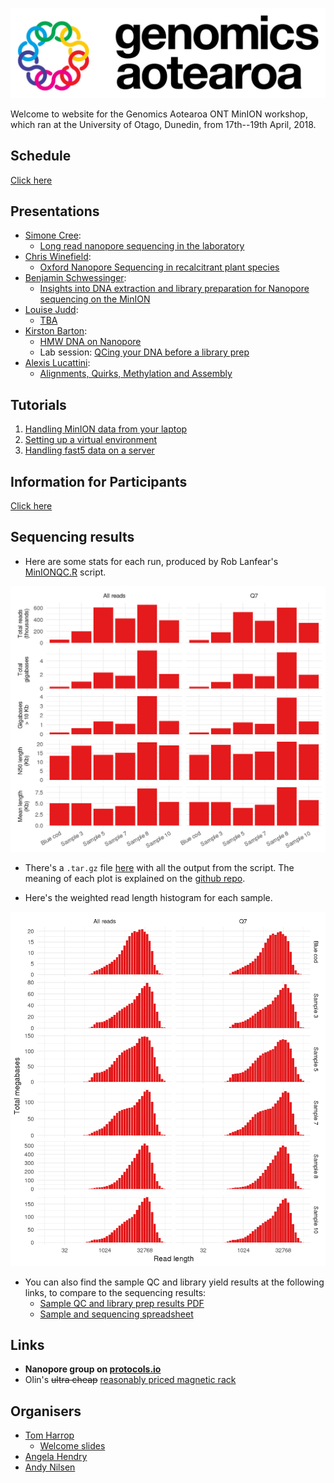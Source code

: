 
![Genomics Aotearoa](./docs/assets/GA-Wide-Colour-1200px.jpg)

Welcome to website for the Genomics Aotearoa ONT MinION workshop, which ran at the University of Otago, Dunedin, from 17th--19th April, 2018.

## Schedule

[Click here](./docs/Structure.md)

## Presentations
- [Simone Cree](mailto:simone.macmil@otago.ac.nz):
    - [Long read nanopore sequencing in the laboratory](https://drive.google.com/file/d/1HOKSwutiWD6j_7RFsfGMw146fOSxJPRJ/view?usp=sharing)
- [Chris Winefield](mailto:Christopher.Winefield@lincoln.ac.nz):
    - [Oxford Nanopore Sequencing in recalcitrant plant species](https://drive.google.com/file/d/1S-2qns28s-hQkldCxjQ_JsTGzD4Zrwej/view?usp=sharing)
- [Benjamin Schwessinger](mailto:Benjamin.Schwessinger@anu.edu.au):
  - [Insights into DNA extraction and library preparation for Nanopore sequencing on the MinION](https://drive.google.com/open?id=1jBrELEcyI9zFC8L7Kb0t4kuNmLj-tbhF)
- [Louise Judd](mailto:lmj@unimelb.edu.au):
  - [TBA](link)
- [Kirston Barton](mailto:k.barton@garvan.org.au):
  - [HMW DNA on Nanopore](https://drive.google.com/open?id=1HAXkELHUmEcNlgDcumCxbdw8cUB9wx6u)
  - Lab session: [QCing your DNA before a library prep](https://drive.google.com/open?id=1BExiW2u-kUa-p0dGqZRX3785QszLcF4L)
- [Alexis Lucattini](mailto:alexis.lucattini@agrf.org.au):
  - [Alignments, Quirks, Methylation and Assembly](https://alexiswl.github.io/presentations/nanopore_dunedin/nanopore_dunedin.html)

## Tutorials
1. [Handling MinION data from your laptop](https://alexiswl.github.io/ASimpleNanoporeTutorial/running_poreduck.html)
2. [Setting up a virtual environment](./docs/vagrant_setup.md)
3. [Handling fast5 data on a server](./docs/workshop/tutorial.html)

## Information for Participants
[Click here](./docs/Info.md)

## Sequencing results

- Here are some stats for each run, produced by Rob Lanfear's [MinIONQC.R](https://github.com/roblanf/minion_qc) script.

![Sequencing stats](./docs/assets/qc_stats.png)

- There's a `.tar.gz` file [here](https://drive.google.com/open?id=1W2Gyt-PktL9w323SFdysV5ATU-dh8fK_) with all the output from the script. The meaning of each plot is explained on the [github repo](https://github.com/roblanf/minion_qc#output-details).

- Here's the weighted read length histogram for each sample.

![Weighted histogram](./docs/assets/weighted-hist.png)

- You can also find the sample QC and library yield results at the following links, to compare to the sequencing results:
    - [Sample QC and library prep results PDF](https://drive.google.com/open?id=1QZqew-GirWuYyxb_RQUlB8RDG8qiYBzm)
    - [Sample and sequencing spreadsheet](https://drive.google.com/open?id=1vT_okUPXPBR4ynXj1cv7S4arH_gUkZ1C)

## Links
- **Nanopore group on [protocols.io](https://www.protocols.io/groups/minion-user-group-with-fungi-and-plants-on-their-mind)**
- Olin's <s>ultra cheap</s> [reasonably priced magnetic rack](http://samandtomindustrys.science/borchure.html)

## Organisers
+ [Tom Harrop](mailto:tom.harrop@otago.ac.nz)  
    - [Welcome slides](./docs/slides/welcome.pdf)
+ [Angela Hendry](mailto:genomics.aotearoa@otago.ac.nz)  
+ [Andy Nilsen](mailto:andy.nilsen@otago.ac.nz)  
